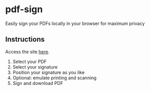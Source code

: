 # pdf-sign

Easily sign your PDFs locally in your browser for maximum privacy

## Instructions

Access the site [here](https://derstimmler.github.io/pdf-sign).

1. Select your PDF
2. Select your signature
3. Position your signature as you like
4. Optional: emulate printing and scanning
5. Sign and download PDF
